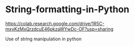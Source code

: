# String-formatting-in-Python

https://colab.research.google.com/drive/1R5C-mxyKzMxQrzdcuE46pkzaWYwDc-OF?usp=sharing

Use of string manipulation in python
